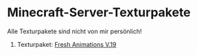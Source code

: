 # Minecraft-Server-Texturpakete
Alle Texturpakete sind nicht von mir persönlich!

1. Texturpaket: [Fresh Animations V.19](https://github.com/user/repo/blob/branch/other_file.md)

